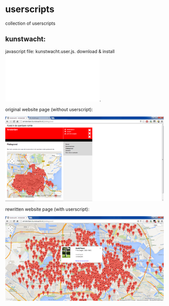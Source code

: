 userscripts
===========

collection of userscripts

kunstwacht:
-----------

javascript file: kunstwacht.user.js. download &amp; install ![kunstwacht.user.js](./kunstwacht.user.js "kunstwacht.user.js"). 

original website page (without userscript):

![original website page (without userscript)](./kunstwacht-user-js-without-userscript.png "original website page (without userscript)")

rewritten website page (with userscript):

![rewritten website page (with userscript)](./kunstwacht-user-js-with-userscript.png "rewritten website page (with userscript)")

